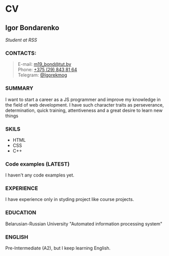 # CV

## Igor Bondarenko
*Student at RSS*

### CONTACTS:
> E-mail: [m19_bond@tut.by](mailto:m19_bond@tut.by)  
> Phone: [+375 (29) 843 81 64](tel:+375298438164)  
> Telegram: [@Igorekmog](https://t.me/Igorekmog) 

### SUMMARY
I want to start a career as a JS programmer and improve my knowledge in the field of web development.
I have such character traits as perseverance, determination, quick training, attentiveness and a great desire to learn new things

### SKILS
+ HTML
+ CSS
+ C++

### Code examples (LATEST)

I haven't any code examples yet.

### EXPERIENCE 

I have experience only in styding project like course projects.

### EDUCATION 

Belarusian-Russian University "Automated information processing system"

### ENGLISH

Pre-Intermediate (A2), but I keep learning English.